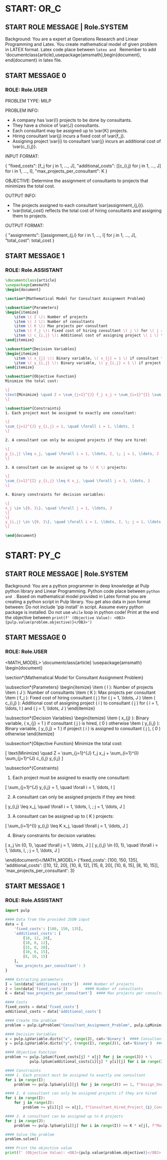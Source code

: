 # START: OR_C 
## START ROLE MESSAGE | Role.SYSTEM 
Background: You are a expert at Operations Research and Linear Programming and Latex. You create mathematical model of given problem in LATEX format. Latex code place between ```latex and ``` Remember to add 'documentclass{article},usepackage{amsmath},begin{document}, end{document} in latex file. 
## START MESSAGE 0 
### ROLE: Role.USER
<DESCRIPTION>
PROBLEM TYPE: MILP

PROBLEM INFO:

- A company has \var{I} projects to be done by consultants.
- They have a choice of \var{J} consultants.
- Each consultant may be assigned up to \var{K} projects. 
- Hiring consultant \var{j} incurs a fixed cost of \var{f_j}.
- Assigning project \var{i} to consultant \var{j} incurs an additional cost of \var{c_{i,j}}.

INPUT FORMAT: 

{
    "fixed_costs": [f_j for j in 1, ..., J],
    "additional_costs": [[c_{i,j} for j in 1, ..., J] for i in 1, ..., I],
    "max_projects_per_consultant": K
}

OBJECTIVE: Determine the assignment of consultants to projects that minimizes the total cost.

OUTPUT INFO:

- The projects assigned to each consultant \var{assignment_{j,i}}.
- \var{total_cost} reflects the total cost of hiring consultants and assigning them to projects.

OUTPUT FORMAT:

{
    "assignments": [[assignment_{j,i} for i in 1, ..., I] for j in 1, ..., J],
    "total_cost": total_cost
}
</DESCRIPTION>


## START MESSAGE 1 
### ROLE: Role.ASSISTANT
```latex
\documentclass{article}
\usepackage{amsmath}
\begin{document}

\section*{Mathematical Model for Consultant Assignment Problem}

\subsection*{Parameters}
\begin{itemize}
    \item \( I \): Number of projects
    \item \( J \): Number of consultants
    \item \( K \): Max projects per consultant
    \item \( f_j \): Fixed cost of hiring consultant \( j \) for \( j = 1, \ldots, J \)
    \item \( c_{i,j} \): Additional cost of assigning project \( i \) to consultant \( j \) for \( i = 1, \ldots, I \) and \( j = 1, \ldots, J \)
\end{itemize}

\subsection*{Decision Variables}
\begin{itemize}
    \item \( x_{j} \): Binary variable, \( x_{j} = 1 \) if consultant \( j \) is hired, \( 0 \) otherwise
    \item \( y_{i,j} \): Binary variable, \( y_{i,j} = 1 \) if project \( i \) is assigned to consultant \( j \), \( 0 \) otherwise
\end{itemize}

\subsection*{Objective Function}
Minimize the total cost:

\[
\text{Minimize} \quad Z = \sum_{j=1}^{J} f_j x_j + \sum_{i=1}^{I} \sum_{j=1}^{J} c_{i,j} y_{i,j}
\]

\subsection*{Constraints}
1. Each project must be assigned to exactly one consultant:

\[
\sum_{j=1}^{J} y_{i,j} = 1, \quad \forall i = 1, \ldots, I
\]

2. A consultant can only be assigned projects if they are hired:

\[
y_{i,j} \leq x_j, \quad \forall i = 1, \ldots, I, \; j = 1, \ldots, J
\]

3. A consultant can be assigned up to \( K \) projects:

\[
\sum_{i=1}^{I} y_{i,j} \leq K x_j, \quad \forall j = 1, \ldots, J
\]

4. Binary constraints for decision variables:

\[
x_j \in \{0, 1\}, \quad \forall j = 1, \ldots, J
\]
\[
y_{i,j} \in \{0, 1\}, \quad \forall i = 1, \ldots, I, \; j = 1, \ldots, J
\]

\end{document}
```

# START: PY_C 
## START ROLE MESSAGE | Role.SYSTEM 
Background: You are a python programmer in deep knowledge at Pulp python library and Linear Programming. Python code place between ```python and ```. Based on mathematical model provided in Latex format you are creating a python script in Pulp library. You get also data in json format between: <DATA></DATA> Do not include 'pip install' in script. Assume every python package is installed. Do not use `while` loop in python code! Print at the end the objective between <OBJ></OBJ> `print(f' (Objective Value): <OBJ>{pulp.value(problem.objective)}</OBJ>')` 
## START MESSAGE 0 
### ROLE: Role.USER
<MATH_MODEL>
\documentclass{article}
\usepackage{amsmath}
\begin{document}

\section*{Mathematical Model for Consultant Assignment Problem}

\subsection*{Parameters}
\begin{itemize}
    \item \( I \): Number of projects
    \item \( J \): Number of consultants
    \item \( K \): Max projects per consultant
    \item \( f_j \): Fixed cost of hiring consultant \( j \) for \( j = 1, \ldots, J \)
    \item \( c_{i,j} \): Additional cost of assigning project \( i \) to consultant \( j \) for \( i = 1, \ldots, I \) and \( j = 1, \ldots, J \)
\end{itemize}

\subsection*{Decision Variables}
\begin{itemize}
    \item \( x_{j} \): Binary variable, \( x_{j} = 1 \) if consultant \( j \) is hired, \( 0 \) otherwise
    \item \( y_{i,j} \): Binary variable, \( y_{i,j} = 1 \) if project \( i \) is assigned to consultant \( j \), \( 0 \) otherwise
\end{itemize}

\subsection*{Objective Function}
Minimize the total cost:

\[
\text{Minimize} \quad Z = \sum_{j=1}^{J} f_j x_j + \sum_{i=1}^{I} \sum_{j=1}^{J} c_{i,j} y_{i,j}
\]

\subsection*{Constraints}
1. Each project must be assigned to exactly one consultant:

\[
\sum_{j=1}^{J} y_{i,j} = 1, \quad \forall i = 1, \ldots, I
\]

2. A consultant can only be assigned projects if they are hired:

\[
y_{i,j} \leq x_j, \quad \forall i = 1, \ldots, I, \; j = 1, \ldots, J
\]

3. A consultant can be assigned up to \( K \) projects:

\[
\sum_{i=1}^{I} y_{i,j} \leq K x_j, \quad \forall j = 1, \ldots, J
\]

4. Binary constraints for decision variables:

\[
x_j \in \{0, 1\}, \quad \forall j = 1, \ldots, J
\]
\[
y_{i,j} \in \{0, 1\}, \quad \forall i = 1, \ldots, I, \; j = 1, \ldots, J
\]

\end{document}</MATH_MODEL>
<DATA>
{'fixed_costs': [100, 150, 135], 'additional_costs': [[10, 12, 20], [10, 8, 12], [15, 8, 20], [10, 6, 15], [8, 10, 15]], 'max_projects_per_consultant': 3}</DATA>


## START MESSAGE 1 
### ROLE: Role.ASSISTANT
```python
import pulp

#### Data from the provided JSON input
data = {
    'fixed_costs': [100, 150, 135], 
    'additional_costs': [
        [10, 12, 20], 
        [10, 8, 12], 
        [15, 8, 20], 
        [10, 6, 15], 
        [8, 10, 15]
    ], 
    'max_projects_per_consultant': 3
}

#### Extracting parameters
I = len(data['additional_costs'])  #### Number of projects
J = len(data['fixed_costs'])        #### Number of consultants
K = data['max_projects_per_consultant']  #### Max projects per consultant

#### Costs
fixed_costs = data['fixed_costs']
additional_costs = data['additional_costs']

#### Create the problem
problem = pulp.LpProblem("Consultant_Assignment_Problem", pulp.LpMinimize)

#### Decision Variables
x = pulp.LpVariable.dicts("x", range(J), cat='Binary')  #### Consultant hired
y = pulp.LpVariable.dicts("y", (range(I), range(J)), cat='Binary')  #### Project assignment

#### Objective Function
problem += pulp.lpSum(fixed_costs[j] * x[j] for j in range(J)) + \
           pulp.lpSum(additional_costs[i][j] * y[i][j] for i in range(I) for j in range(J)), "Total_Cost"

#### Constraints
#### 1. Each project must be assigned to exactly one consultant
for i in range(I):
    problem += pulp.lpSum(y[i][j] for j in range(J)) == 1, f"Assign_One_Consultant_Project_{i}"

#### 2. A consultant can only be assigned projects if they are hired
for i in range(I):
    for j in range(J):
        problem += y[i][j] <= x[j], f"Consultant_Hired_Project_{i}_Consultant_{j}"

#### 3. A consultant can be assigned up to K projects
for j in range(J):
    problem += pulp.lpSum(y[i][j] for i in range(I)) <= K * x[j], f"Max_Projects_Consultant_{j}"

#### Solve the problem
problem.solve()

#### Print the objective value
print(f' (Objective Value): <OBJ>{pulp.value(problem.objective)}</OBJ>')
```

